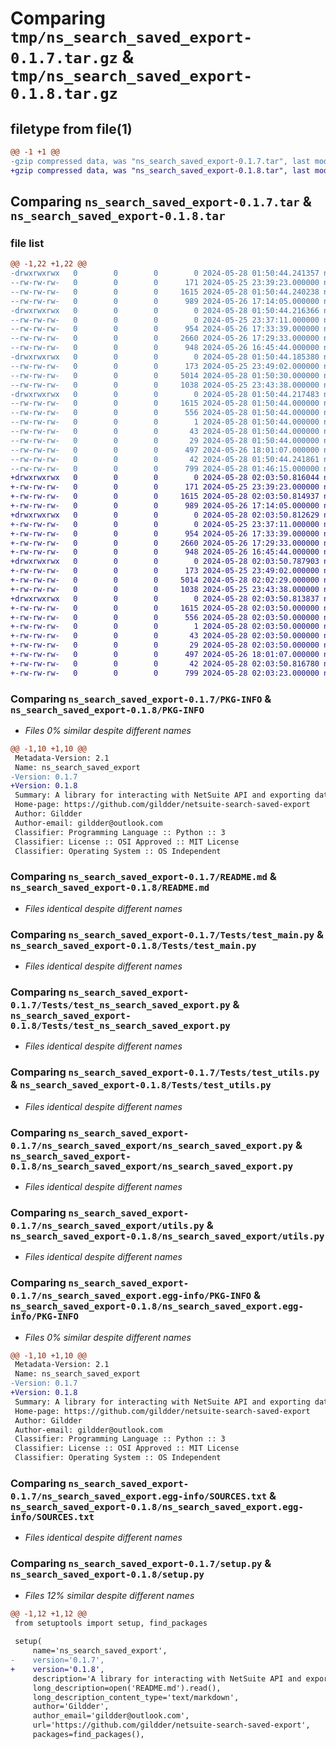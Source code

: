 # Comparing `tmp/ns_search_saved_export-0.1.7.tar.gz` & `tmp/ns_search_saved_export-0.1.8.tar.gz`

## filetype from file(1)

```diff
@@ -1 +1 @@
-gzip compressed data, was "ns_search_saved_export-0.1.7.tar", last modified: Tue May 28 01:50:44 2024, max compression
+gzip compressed data, was "ns_search_saved_export-0.1.8.tar", last modified: Tue May 28 02:03:50 2024, max compression
```

## Comparing `ns_search_saved_export-0.1.7.tar` & `ns_search_saved_export-0.1.8.tar`

### file list

```diff
@@ -1,22 +1,22 @@
-drwxrwxrwx   0        0        0        0 2024-05-28 01:50:44.241357 ns_search_saved_export-0.1.7/
--rw-rw-rw-   0        0        0      171 2024-05-25 23:39:23.000000 ns_search_saved_export-0.1.7/LICENSE
--rw-rw-rw-   0        0        0     1615 2024-05-28 01:50:44.240238 ns_search_saved_export-0.1.7/PKG-INFO
--rw-rw-rw-   0        0        0      989 2024-05-26 17:14:05.000000 ns_search_saved_export-0.1.7/README.md
-drwxrwxrwx   0        0        0        0 2024-05-28 01:50:44.216366 ns_search_saved_export-0.1.7/Tests/
--rw-rw-rw-   0        0        0        0 2024-05-25 23:37:11.000000 ns_search_saved_export-0.1.7/Tests/__init__.py
--rw-rw-rw-   0        0        0      954 2024-05-26 17:33:39.000000 ns_search_saved_export-0.1.7/Tests/test_main.py
--rw-rw-rw-   0        0        0     2660 2024-05-26 17:29:33.000000 ns_search_saved_export-0.1.7/Tests/test_ns_search_saved_export.py
--rw-rw-rw-   0        0        0      948 2024-05-26 16:45:44.000000 ns_search_saved_export-0.1.7/Tests/test_utils.py
-drwxrwxrwx   0        0        0        0 2024-05-28 01:50:44.185380 ns_search_saved_export-0.1.7/ns_search_saved_export/
--rw-rw-rw-   0        0        0      173 2024-05-25 23:49:02.000000 ns_search_saved_export-0.1.7/ns_search_saved_export/__init__.py
--rw-rw-rw-   0        0        0     5014 2024-05-28 01:50:30.000000 ns_search_saved_export-0.1.7/ns_search_saved_export/ns_search_saved_export.py
--rw-rw-rw-   0        0        0     1038 2024-05-25 23:43:38.000000 ns_search_saved_export-0.1.7/ns_search_saved_export/utils.py
-drwxrwxrwx   0        0        0        0 2024-05-28 01:50:44.217483 ns_search_saved_export-0.1.7/ns_search_saved_export.egg-info/
--rw-rw-rw-   0        0        0     1615 2024-05-28 01:50:44.000000 ns_search_saved_export-0.1.7/ns_search_saved_export.egg-info/PKG-INFO
--rw-rw-rw-   0        0        0      556 2024-05-28 01:50:44.000000 ns_search_saved_export-0.1.7/ns_search_saved_export.egg-info/SOURCES.txt
--rw-rw-rw-   0        0        0        1 2024-05-28 01:50:44.000000 ns_search_saved_export-0.1.7/ns_search_saved_export.egg-info/dependency_links.txt
--rw-rw-rw-   0        0        0       43 2024-05-28 01:50:44.000000 ns_search_saved_export-0.1.7/ns_search_saved_export.egg-info/requires.txt
--rw-rw-rw-   0        0        0       29 2024-05-28 01:50:44.000000 ns_search_saved_export-0.1.7/ns_search_saved_export.egg-info/top_level.txt
--rw-rw-rw-   0        0        0      497 2024-05-26 18:01:07.000000 ns_search_saved_export-0.1.7/pyproject.toml
--rw-rw-rw-   0        0        0       42 2024-05-28 01:50:44.241861 ns_search_saved_export-0.1.7/setup.cfg
--rw-rw-rw-   0        0        0      799 2024-05-28 01:46:15.000000 ns_search_saved_export-0.1.7/setup.py
+drwxrwxrwx   0        0        0        0 2024-05-28 02:03:50.816044 ns_search_saved_export-0.1.8/
+-rw-rw-rw-   0        0        0      171 2024-05-25 23:39:23.000000 ns_search_saved_export-0.1.8/LICENSE
+-rw-rw-rw-   0        0        0     1615 2024-05-28 02:03:50.814937 ns_search_saved_export-0.1.8/PKG-INFO
+-rw-rw-rw-   0        0        0      989 2024-05-26 17:14:05.000000 ns_search_saved_export-0.1.8/README.md
+drwxrwxrwx   0        0        0        0 2024-05-28 02:03:50.812629 ns_search_saved_export-0.1.8/Tests/
+-rw-rw-rw-   0        0        0        0 2024-05-25 23:37:11.000000 ns_search_saved_export-0.1.8/Tests/__init__.py
+-rw-rw-rw-   0        0        0      954 2024-05-26 17:33:39.000000 ns_search_saved_export-0.1.8/Tests/test_main.py
+-rw-rw-rw-   0        0        0     2660 2024-05-26 17:29:33.000000 ns_search_saved_export-0.1.8/Tests/test_ns_search_saved_export.py
+-rw-rw-rw-   0        0        0      948 2024-05-26 16:45:44.000000 ns_search_saved_export-0.1.8/Tests/test_utils.py
+drwxrwxrwx   0        0        0        0 2024-05-28 02:03:50.787903 ns_search_saved_export-0.1.8/ns_search_saved_export/
+-rw-rw-rw-   0        0        0      173 2024-05-25 23:49:02.000000 ns_search_saved_export-0.1.8/ns_search_saved_export/__init__.py
+-rw-rw-rw-   0        0        0     5014 2024-05-28 02:02:29.000000 ns_search_saved_export-0.1.8/ns_search_saved_export/ns_search_saved_export.py
+-rw-rw-rw-   0        0        0     1038 2024-05-25 23:43:38.000000 ns_search_saved_export-0.1.8/ns_search_saved_export/utils.py
+drwxrwxrwx   0        0        0        0 2024-05-28 02:03:50.813837 ns_search_saved_export-0.1.8/ns_search_saved_export.egg-info/
+-rw-rw-rw-   0        0        0     1615 2024-05-28 02:03:50.000000 ns_search_saved_export-0.1.8/ns_search_saved_export.egg-info/PKG-INFO
+-rw-rw-rw-   0        0        0      556 2024-05-28 02:03:50.000000 ns_search_saved_export-0.1.8/ns_search_saved_export.egg-info/SOURCES.txt
+-rw-rw-rw-   0        0        0        1 2024-05-28 02:03:50.000000 ns_search_saved_export-0.1.8/ns_search_saved_export.egg-info/dependency_links.txt
+-rw-rw-rw-   0        0        0       43 2024-05-28 02:03:50.000000 ns_search_saved_export-0.1.8/ns_search_saved_export.egg-info/requires.txt
+-rw-rw-rw-   0        0        0       29 2024-05-28 02:03:50.000000 ns_search_saved_export-0.1.8/ns_search_saved_export.egg-info/top_level.txt
+-rw-rw-rw-   0        0        0      497 2024-05-26 18:01:07.000000 ns_search_saved_export-0.1.8/pyproject.toml
+-rw-rw-rw-   0        0        0       42 2024-05-28 02:03:50.816780 ns_search_saved_export-0.1.8/setup.cfg
+-rw-rw-rw-   0        0        0      799 2024-05-28 02:03:23.000000 ns_search_saved_export-0.1.8/setup.py
```

### Comparing `ns_search_saved_export-0.1.7/PKG-INFO` & `ns_search_saved_export-0.1.8/PKG-INFO`

 * *Files 0% similar despite different names*

```diff
@@ -1,10 +1,10 @@
 Metadata-Version: 2.1
 Name: ns_search_saved_export
-Version: 0.1.7
+Version: 0.1.8
 Summary: A library for interacting with NetSuite API and exporting data
 Home-page: https://github.com/gildder/netsuite-search-saved-export
 Author: Gildder
 Author-email: gildder@outlook.com
 Classifier: Programming Language :: Python :: 3
 Classifier: License :: OSI Approved :: MIT License
 Classifier: Operating System :: OS Independent
```

### Comparing `ns_search_saved_export-0.1.7/README.md` & `ns_search_saved_export-0.1.8/README.md`

 * *Files identical despite different names*

### Comparing `ns_search_saved_export-0.1.7/Tests/test_main.py` & `ns_search_saved_export-0.1.8/Tests/test_main.py`

 * *Files identical despite different names*

### Comparing `ns_search_saved_export-0.1.7/Tests/test_ns_search_saved_export.py` & `ns_search_saved_export-0.1.8/Tests/test_ns_search_saved_export.py`

 * *Files identical despite different names*

### Comparing `ns_search_saved_export-0.1.7/Tests/test_utils.py` & `ns_search_saved_export-0.1.8/Tests/test_utils.py`

 * *Files identical despite different names*

### Comparing `ns_search_saved_export-0.1.7/ns_search_saved_export/ns_search_saved_export.py` & `ns_search_saved_export-0.1.8/ns_search_saved_export/ns_search_saved_export.py`

 * *Files identical despite different names*

### Comparing `ns_search_saved_export-0.1.7/ns_search_saved_export/utils.py` & `ns_search_saved_export-0.1.8/ns_search_saved_export/utils.py`

 * *Files identical despite different names*

### Comparing `ns_search_saved_export-0.1.7/ns_search_saved_export.egg-info/PKG-INFO` & `ns_search_saved_export-0.1.8/ns_search_saved_export.egg-info/PKG-INFO`

 * *Files 0% similar despite different names*

```diff
@@ -1,10 +1,10 @@
 Metadata-Version: 2.1
 Name: ns_search_saved_export
-Version: 0.1.7
+Version: 0.1.8
 Summary: A library for interacting with NetSuite API and exporting data
 Home-page: https://github.com/gildder/netsuite-search-saved-export
 Author: Gildder
 Author-email: gildder@outlook.com
 Classifier: Programming Language :: Python :: 3
 Classifier: License :: OSI Approved :: MIT License
 Classifier: Operating System :: OS Independent
```

### Comparing `ns_search_saved_export-0.1.7/ns_search_saved_export.egg-info/SOURCES.txt` & `ns_search_saved_export-0.1.8/ns_search_saved_export.egg-info/SOURCES.txt`

 * *Files identical despite different names*

### Comparing `ns_search_saved_export-0.1.7/setup.py` & `ns_search_saved_export-0.1.8/setup.py`

 * *Files 12% similar despite different names*

```diff
@@ -1,12 +1,12 @@
 from setuptools import setup, find_packages
 
 setup(
     name='ns_search_saved_export',
-    version='0.1.7',
+    version='0.1.8',
     description='A library for interacting with NetSuite API and exporting data',
     long_description=open('README.md').read(),
     long_description_content_type='text/markdown',
     author='Gildder',
     author_email='gildder@outlook.com',
     url='https://github.com/gildder/netsuite-search-saved-export',
     packages=find_packages(),
```

